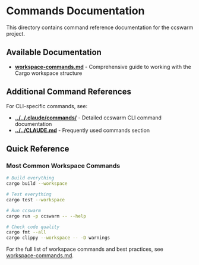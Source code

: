# Commands Documentation

This directory contains command reference documentation for the ccswarm project.

## Available Documentation

- **[workspace-commands.md](workspace-commands.md)** - Comprehensive guide to working with the Cargo workspace structure

## Additional Command References

For CLI-specific commands, see:
- **[../../.claude/commands/](../../.claude/commands/)** - Detailed ccswarm CLI command documentation
- **[../../CLAUDE.md](../../CLAUDE.md)** - Frequently used commands section

## Quick Reference

### Most Common Workspace Commands

```bash
# Build everything
cargo build --workspace

# Test everything  
cargo test --workspace

# Run ccswarm
cargo run -p ccswarm -- --help

# Check code quality
cargo fmt --all
cargo clippy --workspace -- -D warnings
```

For the full list of workspace commands and best practices, see [workspace-commands.md](workspace-commands.md).